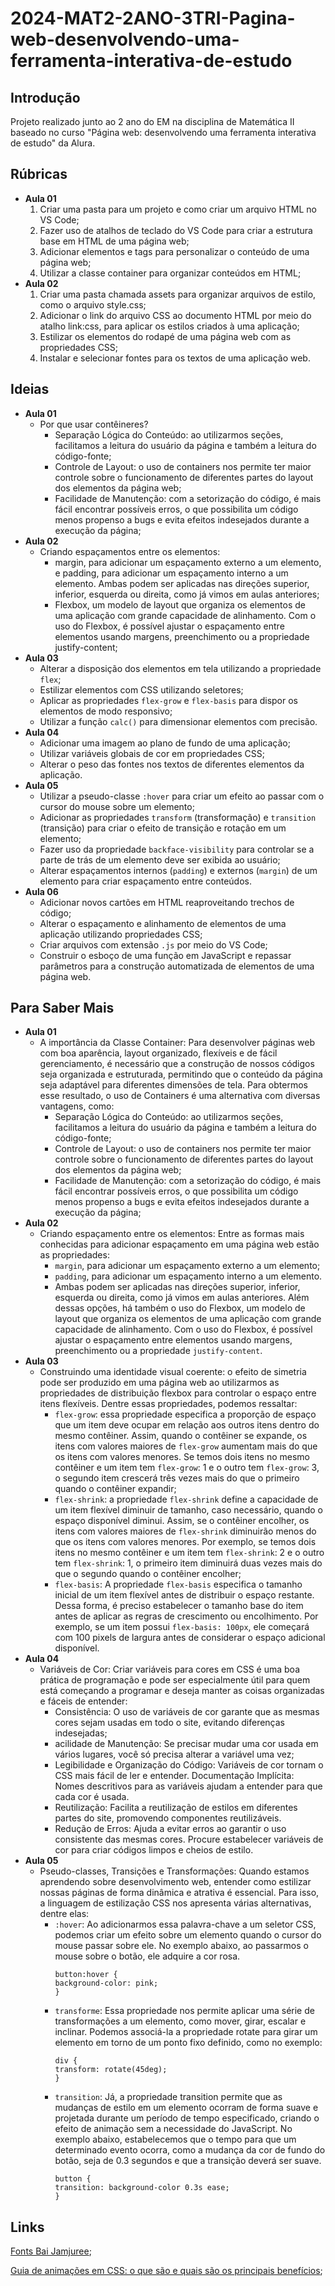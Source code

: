 # 2024-MAT2-2ANO-3TRI-Pagina-web-desenvolvendo-uma-ferramenta-interativa-de-estudo

## Introdução

Projeto realizado junto ao 2 ano do EM na disciplina de Matemática II baseado no curso "Página web: desenvolvendo uma ferramenta interativa de estudo" da Alura.

## Rúbricas

* **Aula 01**
  1. Criar uma pasta para um projeto e como criar um arquivo HTML no VS Code;
  2. Fazer uso de atalhos de teclado do VS Code para criar a estrutura base em HTML de uma página web;
  3. Adicionar elementos e tags para personalizar o conteúdo de uma página web;
  4. Utilizar a classe container para organizar conteúdos em HTML;
* **Aula 02**
  1. Criar uma pasta chamada assets para organizar arquivos de estilo, como o arquivo style.css;
  2. Adicionar o link do arquivo CSS ao documento HTML por meio do atalho link:css, para aplicar os estilos criados à uma aplicação;
  3. Estilizar os elementos do rodapé de uma página web com as propriedades CSS;
  4. Instalar e selecionar fontes para os textos de uma aplicação web.

## Ideias

* **Aula 01**
  * Por que usar contêineres?
    * Separação Lógica do Conteúdo: ao utilizarmos seções, facilitamos a leitura do usuário da página e também a leitura do código-fonte;
    * Controle de Layout: o uso de containers nos permite ter maior controle sobre o funcionamento de diferentes partes do layout dos elementos da página web;
    * Facilidade de Manutenção: com a setorização do código, é mais fácil encontrar possíveis erros, o que possibilita um código menos propenso a bugs e evita efeitos indesejados durante a execução da página;
* **Aula 02**
  * Criando espaçamentos entre os elementos:
    * margin, para adicionar um espaçamento externo a um elemento, e padding, para adicionar um espaçamento interno a um elemento. Ambas podem ser aplicadas nas direções superior, inferior, esquerda ou direita, como já vimos em aulas anteriores;
    * Flexbox, um modelo de layout que organiza os elementos de uma aplicação com grande capacidade de alinhamento. Com o uso do Flexbox, é possível ajustar o espaçamento entre elementos usando margens, preenchimento ou a propriedade justify-content;
* **Aula 03**
  * Alterar a disposição dos elementos em tela utilizando a propriedade `flex`;
  * Estilizar elementos com CSS utilizando seletores;
  * Aplicar as propriedades `flex-grow` e `flex-basis` para dispor os elementos de modo responsivo;
  * Utilizar a função `calc()` para dimensionar elementos com precisão.
* **Aula 04**
  * Adicionar uma imagem ao plano de fundo de uma aplicação;
  * Utilizar variáveis globais de cor em propriedades CSS;
  * Alterar o peso das fontes nos textos de diferentes elementos da aplicação.
* **Aula 05**
  * Utilizar a pseudo-classe `:hover` para criar um efeito ao passar com o cursor do mouse sobre um elemento;
  * Adicionar as propriedades `transform` (transformação) e `transition` (transição) para criar o efeito de transição e rotação em um elemento;
  * Fazer uso da propriedade `backface-visibility` para controlar se a parte de trás de um elemento deve ser exibida ao usuário;
  * Alterar espaçamentos internos (`padding`) e externos (`margin`) de um elemento para criar espaçamento entre conteúdos.
* **Aula 06**
  * Adicionar novos cartões em HTML reaproveitando trechos de código;
  * Alterar o espaçamento e alinhamento de elementos de uma aplicação utilizando propriedades CSS;
  * Criar arquivos com extensão `.js` por meio do VS Code;
  * Construir o esboço de uma função em JavaScript e repassar parâmetros para a construção automatizada de elementos de uma página web.


## Para Saber Mais

* **Aula 01**
  * A importância da Classe Container: Para desenvolver páginas web com boa aparência, layout organizado, flexíveis e de fácil gerenciamento, é necessário que a construção de nossos códigos seja organizada e estruturada, permitindo que o conteúdo da página seja adaptável para diferentes dimensões de tela. Para obtermos esse resultado, o uso de Containers é uma alternativa com diversas vantagens, como:
    * Separação Lógica do Conteúdo: ao utilizarmos seções, facilitamos a leitura do usuário da página e também a leitura do código-fonte;
    * Controle de Layout: o uso de containers nos permite ter maior controle sobre o funcionamento de diferentes partes do layout dos elementos da página web;
    * Facilidade de Manutenção: com a setorização do código, é mais fácil encontrar possíveis erros, o que possibilita um código menos propenso a bugs e evita efeitos indesejados durante a execução da página;
* **Aula 02**
  * Criando espaçamento entre os elementos: Entre as formas mais conhecidas para adicionar espaçamento em uma página web estão as propriedades: 
    * `margin`, para adicionar um espaçamento externo a um elemento;
    * `padding`, para adicionar um espaçamento interno a um elemento. 
    * Ambas podem ser aplicadas nas direções superior, inferior, esquerda ou direita, como já vimos em aulas anteriores. Além dessas opções, há também o uso do Flexbox, um modelo de layout que organiza os elementos de uma aplicação com grande capacidade de alinhamento. Com o uso do Flexbox, é possível ajustar o espaçamento entre elementos usando margens, preenchimento ou a propriedade `justify-content`.
* **Aula 03**
  * Construindo uma identidade visual coerente: o efeito de simetria pode ser produzido em uma página web ao utilizarmos as propriedades de distribuição flexbox para controlar o espaço entre itens flexíveis. Dentre essas propriedades, podemos ressaltar:
    * `flex-grow`: essa propriedade especifica a proporção de espaço que um item deve ocupar em relação aos outros itens dentro do mesmo contêiner. Assim, quando o contêiner se expande, os itens com valores maiores de `flex-grow` aumentam mais do que os itens com valores menores. Se temos dois itens no mesmo contêiner e um item tem `flex-grow`: 1 e o outro tem `flex-grow`: 3, o segundo item crescerá três vezes mais do que o primeiro quando o contêiner expandir;
    * `flex-shrink`: a propriedade `flex-shrink` define a capacidade de um item flexível diminuir de tamanho, caso necessário, quando o espaço disponível diminui. Assim, se o contêiner encolher, os itens com valores maiores de `flex-shrink` diminuirão menos do que os itens com valores menores. Por exemplo, se temos dois itens no mesmo contêiner e um item tem `flex-shrink`: 2 e o outro tem `flex-shrink`: 1, o primeiro item diminuirá duas vezes mais do que o segundo quando o contêiner encolher;
    * `flex-basis`: A propriedade `flex-basis` especifica o tamanho inicial de um item flexível antes de distribuir o espaço restante. Dessa forma, é preciso estabelecer o tamanho base do item antes de aplicar as regras de crescimento ou encolhimento. Por exemplo, se um item possui `flex-basis: 100px`, ele começará com 100 pixels de largura antes de considerar o espaço adicional disponível.
* **Aula 04**
  * Variáveis de Cor: Criar variáveis para cores em CSS é uma boa prática de programação e pode ser especialmente útil para quem está começando a programar e deseja manter as coisas organizadas e fáceis de entender:
    * Consistência: O uso de variáveis de cor garante que as mesmas cores sejam usadas em todo o site, evitando diferenças indesejadas;
    * acilidade de Manutenção: Se precisar mudar uma cor usada em vários lugares, você só precisa alterar a variável uma vez;
    * Legibilidade e Organização do Código: Variáveis de cor tornam o CSS mais fácil de ler e entender. Documentação Implícita: Nomes descritivos para as variáveis ajudam a entender para que cada cor é usada.
    * Reutilização: Facilita a reutilização de estilos em diferentes partes do site, promovendo componentes reutilizáveis.
    * Redução de Erros: Ajuda a evitar erros ao garantir o uso consistente das mesmas cores. Procure estabelecer variáveis de cor para criar códigos limpos e cheios de estilo.
* **Aula 05**
  * Pseudo-classes, Transições e Transformações: Quando estamos aprendendo sobre desenvolvimento web, entender como estilizar nossas páginas de forma dinâmica e atrativa é essencial. Para isso, a linguagem de estilização CSS nos apresenta várias alternativas, dentre elas:
    * `:hover`: Ao adicionarmos essa palavra-chave a um seletor CSS, podemos criar um efeito sobre um elemento quando o cursor do mouse passar sobre ele. No exemplo abaixo, ao passarmos o mouse sobre o botão, ele adquire a cor rosa.
      ```
      button:hover {
      background-color: pink;
      }
      ```
    * `transforme`: Essa propriedade nos permite aplicar uma série de transformações a um elemento, como mover, girar, escalar e inclinar. Podemos associá-la a propriedade rotate para girar um elemento em torno de um ponto fixo definido, como no exemplo:
      ```
      div {
      transform: rotate(45deg);
      }
      ```
    * `transition`: Já, a propriedade transition permite que as mudanças de estilo em um elemento ocorram de forma suave e projetada durante um período de tempo especificado, criando o efeito de animação sem a necessidade do JavaScript. No exemplo abaixo, estabelecemos que o tempo para que um determinado evento ocorra, como a mudança da cor de fundo do botão, seja de 0.3 segundos e que a transição deverá ser suave.
      ```
      button {
      transition: background-color 0.3s ease;
      }
      ```



## Links

[Fonts Bai Jamjuree](https://fonts.google.com/specimen/Bai+Jamjuree?query=Bai+Jamjuree);

[Guia de animações em CSS: o que são e quais são os principais benefícios](https://www.alura.com.br/artigos/animacoes-em-css#:~:text=As%20propriedades%20CSS%20de%20anima%C3%A7%C3%A3o,ou%20outra%20linguagem%20de%20programa%C3%A7%C3%A3o);

